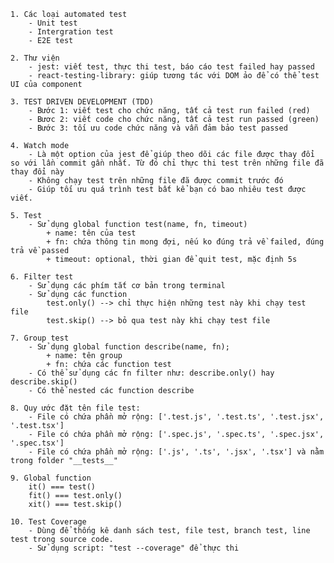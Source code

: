     1. Các loại automated test
        - Unit test
        - Intergration test
        - E2E test

    2. Thư viện
        - jest: viết test, thực thi test, báo cáo test failed hay passed
        - react-testing-library: giúp tương tác với DOM ảo để có thể test UI của component

    3. TEST DRIVEN DEVELOPMENT (TDD)
        - Bước 1: viết test cho chức năng, tất cả test run failed (red)
        - Bươc 2: viết code cho chức năng, tất cả test run passed (green)
        - Bước 3: tối ưu code chức năng và vẫn đảm bảo test passed

    4. Watch mode
        - Là một option của jest để giúp theo dõi các file được thay đổi so với lần commit gần nhất. Từ đó chỉ thực thi test trên những file đã thay đổi này
        - Không chạy test trên những file đã được commit trước đó
        - Giúp tối ưu quá trình test bất kể bạn có bao nhiêu test được viết.

    5. Test
        - Sử dụng global function test(name, fn, timeout)
            + name: tên của test
            + fn: chứa thông tin mong đợi, nếu ko đúng trả về failed, đúng trả về passed
            + timeout: optional, thời gian để quit test, mặc định 5s

    6. Filter test
        - Sử dụng các phím tắt cơ bản trong terminal
        - Sử dụng các function
            test.only() --> chỉ thực hiện những test này khi chạy test file
            test.skip() --> bỏ qua test này khi chạy test file

    7. Group test
        - Sử dụng global function describe(name, fn);
            + name: tên group
            + fn: chứa các function test
        - Có thể sử dụng các fn filter như: describe.only() hay describe.skip()
        - Có thể nested các function describe

    8. Quy ước đặt tên file test:
        - File có chứa phần mở rộng: ['.test.js', '.test.ts', '.test.jsx', '.test.tsx']
        - File có chứa phần mở rộng: ['.spec.js', '.spec.ts', '.spec.jsx', '.spec.tsx']
        - File có chứa phần mở rộng: ['.js', '.ts', '.jsx', '.tsx'] và nằm trong folder "__tests__"

    9. Global function
        it() === test()
        fit() === test.only()
        xit() === test.skip()

    10. Test Coverage
        - Dùng để thống kê danh sách test, file test, branch test, line test trong source code.
        - Sử dụng script: "test --coverage" để thực thi

